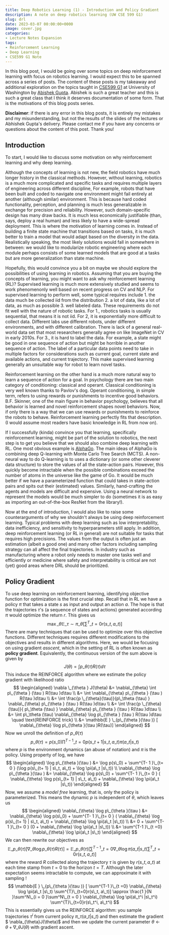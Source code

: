 ```yaml
---
title: Deep Robotics Learning (1) - Introduction and Policy Gradient
description: A note on deep robotics learning (UW CSE 599 G1)
slug: drl
date: 2023-03-07 00:00:00+0000
image: cover.jpg
categories:
- Lecture Notes Expansion
tags:
- Reinforcement Learning
- Deep Learning
- CSE599 G1 Note
---
```


In this blog post, I would be going over some topics on deep reinforcement learning with focus on robotics learning. I would 
expect this to be spanned across a series of posts. The content of these posts is my takeaway and additional exploration 
on the topics taught in [CSE599 G1](https://courses.cs.washington.edu/courses/cse599g/23wi/) at University of Washington
by [Abishek Gupta](https://homes.cs.washington.edu/~abhgupta/). Abishek is such a great teacher and this is such a great 
class that I think it deserves documentation of some form. That is the motivations of this blog posts series. 

**Disclaimer**: if there is any error in this blog posts, it is entirely my mistakes and my misunderstanding, but not 
the results of the slides of the lectures or Abhishek Gupta's delivery. Please contact me if you have any concerns or 
questions about the content of this post. Thank you!

## Introduction

To start, I would like to discuss some motivation on why reinforcement learning and why deep learning. 

Although the concepts of learning is not new, the field robotics have much longer history in the classical methods. However, without learning, robotics is a much more complicated and specific tasks and requires multiple 
layers of engineering across different discipline, For example, robots that have been built and coded to navigate one 
environment might fail entirely at another (although similar) environment. This is because hard coded functionality, 
perception, and planning is much less generalizable in exchange for precision and reliability. However, such domain-specific
design has many draw backs. It is much less economically justifiable (than, says, deploy a real human) and less likely
to have a wide-spread deployment. This is where the motivation of learning comes in. Instead of building a finite state
machine that transitions based on tasks, it is much better to train a model that would adapt based on the diversity in 
the data. Realistically speaking, the most likely solutions would fall in somewhere in between: we would like to 
modularize robotic engineering where each module perhaps consists of some learned models that are good at a tasks but 
are more generalization than state machine.

Hopefully, this would convince you a bit on maybe we should explore the possibilities of using learning in robotics. 
Assuming that you are buying the concepts of learning, you might want to ask why reinforcement learning (RL)? Supervised
learning is much more extensively studied and seems to work phenomenonly well based on recent progress on CV and NLP.
For supervised learning to perform well, some typical requires include 1. the data much be collected iid from the 
distribution 2. a lot of data, like a lot of data, as much as possible 3. well labeled data. These requirements 
do not fit well with the nature of robotic tasks. For 1., robotics tasks is usually sequential, that means it is not iid. 
For 2, it is exponentially more difficult to collect data. Different labs use different robots, under different 
environments, and with different calibration. There is lack of a general real-world data set that most researchers 
generally agree on like ImageNet in CV in early 2010s. For 3., it is hard to label the data. For example, a state 
might be good in one sequence of action but might be horrible in another sequence of action. The label of a particular 
data points need to take in multiple factors for considerations such as current goal, current state and available actions, 
and current trajectory. This make supervised learning generally an unsuitable way for robot to learn novel tasks. 

Reinforcement learning on the other hand is a much more natural way to learn a sequence of action for a goal. In 
psychology there are two main category of conditioning: classical and operant. Classical conditioning is very well
known thanks to Pavlov's dog. Operant conditioning, in simple term, refers to using rewards or punishments to incentive
good behaviors. B.F. Skinner, one of the main figure in behavior psychology, believes that all behavior is learned and 
novel reinforcement shapes novel behaviors. Now, if only there is a way that we can use rewards or punishments to 
reinforce the robots to behave. Reinforcement learning perfectly fits that description. (I would assume
most readers have basic knowledge in RL from now on).

If I successfully (kinda) convince you that learning, specifically reinforcement learning, might be 
part of the solution to robotics, the next step is to get you believe that we should also combine
deep learning with RL. One most obvious example is [AlphaGo](https://www.nature.com/articles/nature16961).
The main ideas of AlphaGo is combining deep Q-learning with Monte Carlo Tree Search (MCTS). A 
non-neural way to do Q-learning is to uses a dictionary (or some other cleverer data structure) to 
store the values of all the state-action pairs. However, this quickly become intractable when the 
possible combinations exceed the number of atoms in the universe like the game of Go. It would be 
much better if we have a parameterized function that could takes in state-action pairs and spits out
their (estimated) values. Similarly, hand-crafting the agents and models are difficult and expensive.
Using a neural network to represent the models would be much simpler to do (sometimes it is as 
easy as importing an out-of-the-box ResNet from the library!). 

Now at the end of introduction, I would also like to raise some counterarguments of why we shouldn't
always be using deep reinforcement learning. Typical problems with deep learning such as low 
interpretability, data inefficiency, and sensitivity to hyperparameters still apply. In addition, 
deep reinforcement learning (or RL in general) are not suitable for tasks that requires high precisions.
The values from the output is often just an estimation (albeit a good one) and many other factors 
including sampling strategy can all affect the final trajectories. In industry such as manufacturing
where a robot only needs to master one tasks well and efficiently or medicine where safety and interpretability is critical
are not (yet) good areas where DRL should be prioritized. 

## Policy Gradient

To use deep learning on reinforcement learning, identifying objective function for optimization is the first crucial step. Recall that in RL we have a policy $\pi$ that takes a state $s$ as input and output an action $a$. The hope is that the trajectories $\tau$'s (a sequence of states and actions) generated according $\pi$ would optimize the return $r$. This gives us
$$
\max\_{\theta} \mathbb{E}\_{\tau \sim \pi\_{\theta}} [\sum^T\_{t = 0 } r (s\_t, a\_t)]
$$
There are many techniques that can be used to optimize over this objective functions. Different techniques requires different modifications to the objectives and results in different algorithms. Here, we would be focusing on using gradient *asscent*, which in the setting of RL is often known as **policy gradient**. Equivalently, the continuous version of the sum above is given by 
$$
    J(\theta) = \int p\_{\theta } (\tau ) R(\tau )d\tau 
$$
This induce the REINFORCE algorithm where we estimate the policy gradient with likelihood ratio
$$
    \begin{aligned}
       \nabla \_{\theta } J(\theta) &= \nabla\_{\theta} \int p\_{\theta } (\tau ) R(\tau )d\tau \\ 
       &=  \int \nabla\_{\theta} p\_{\theta } (\tau ) R(\tau )d\tau \\
       &=   \int \frac{p \_{\theta}(\tau)}{p\_\theta (\tau) } \nabla\_{\theta} p\_{\theta } (\tau ) R(\tau )d\tau \\
       &=   \int \frac{p \_{\theta}(\tau)}{ p\_\theta (\tau) } \nabla\_{\theta} p\_{\theta } (\tau ) R(\tau )d\tau \\
       &=  \int p\_\theta (\tau) \nabla\_{\theta} \log p\_{\theta } (\tau ) R(\tau )d\tau \quad \text{REINFORCE trick} \\
       &= \mathbb{E } \_{p\_{\theta }(\tau )} [ \nabla\_{\theta} \log p\_{\theta }(\tau )R(\tau)]
    \end{aligned}
$$
Now we unroll the definition of $p\_{\theta }(\tau )$
$$
p\_{\theta }(\tau ) = p(s\_0) \prod^{T- 1 }\_{t= 0 }p(s\_{t+ 1} | s\_t, a\_t) \pi(a\_t |s\_t)
$$
where $p$ is the environment dynamics (an abuse of notation) and $\pi$ is the policy. Using property of log, we have 
$$
\begin{aligned}
\log p\_{\theta }(\tau ) &= \log p(s\_0) +  \sum^{T- 1 }\_{t= 0 } (\log p(s\_{t+ 1} | s\_t, a\_t) + \log \pi(a\_t |s\_t)) \\
 \nabla\_{\theta} \log p\_{\theta }(\tau ) &=  \nabla\_{\theta} \log p(s\_0) +  \sum^{T- 1 }\_{t= 0 } ( \nabla\_{\theta} \log p(s\_{t+ 1} | s\_t, a\_t) +  \nabla\_{\theta} \log \pi(a\_t |s\_t)) 
\end{aligned}
$$
Now, we assume a *model free* learning, that is, only the policy is parameterized. This means the dynamic $p$ is independent of $\theta$, which leaves us  
$$
\begin{aligned}
 \nabla\_{\theta} \log p\_{\theta }(\tau ) &=  \nabla\_{\theta} \log p(s\_0) +  \sum^{T- 1 }\_{t= 0 } ( \nabla\_{\theta} \log p(s\_{t+ 1} | s\_t, a\_t) +  \nabla\_{\theta} \log \pi(a\_t |s\_t))  \\ 
 &= 0 +  \sum^{T- 1 }\_{t= 0 } (0 +  \nabla\_{\theta} \log \pi(a\_t |s\_t)) \\ 
 &= \sum^{T-1 }\_{t =0}   \nabla\_{\theta} \log \pi(a\_t |s\_t)
\end{aligned}
$$
We can then rewrite our objectives as 
$$
 \mathbb{E } \_{p\_{\theta }(\tau )} [ \nabla\_{\theta} \log p\_{\theta }(\tau )R(\tau)] =  \mathbb{E } \_{p\_{\theta }(\tau )} [  \sum^{T-1 }\_{t =0}   \nabla\_{\theta} \log \pi(a\_t |s\_t) \sum^{T}\_{t=0}r(s\_t, a\_t)]
$$
where the reward $R$ collected along the trajectory $\tau$ is given by $r(s\_t, a\_t)$ at each time stamp from $t = 0$ to the horizon $t=T$. Although the later expectation seems intractable to compute,  we can approximate it with sampling !
$$
  \mathbb{E } \_{p\_{\theta }(\tau )} [  \sum^{T-1 }\_{t =0}   \nabla\_{\theta} \log \pi(a\_t |s\_t) \sum^{T}\_{t=0}r(s\_t, a\_t)] \approx \frac{1 }{N }\sum^N\_{i = 0 }\sum^N\_{t = 0 }  \nabla\_{\theta} \log \pi(a\_t^i |s\_t^i) \sum^{T}\_{t=0}r(s\_t^i, a\_t^i)
$$
This is essentially gives us the REINFORCE algorithm: you sample trajectories $\tau^i$ from current policy $\pi\_{\tau} (a\_t | s\_t)$ and then estimate the gradient $ \nabla\_{\theta}J(\theta)$ and then we update the current parameter $\theta \leftarrow \theta + \nabla\_{\theta}J(\theta)$ with gradient ascent. 

